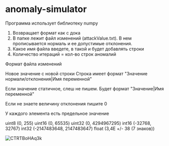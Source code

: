 # anomaly-simulator

Программа использует библиотеку numpy

1) Возвращает формат как с дока
2) В папке лежит файл изменений (attackValue.txt). В нем прописывается нормаль и ее допустимые отклонения.
3) Какое имя файла введете, в такой и будет добавлять строки
4) Количество итераций = кол-во строк аномалий

Формат файла изменений 

Новое значение с новой строки
Строка имеет формат "Значение нормали/отклонения|Имя переменной"

Если значение статичное, слеш не пишем. Будет формат "Значение|Имя переменной"

Если не знаете величину отклонения пишите 0

У каждого элемента есть предельное значение

uint8 (0, 255)
uint16 (0, 65535)
uint32 (0, 4294967295)
int16 (-32768, 32767)
int32 (-2147483648, 2147483647)
float (3,4E +/- 38 (7 знаков))

![CTRTBoHAq3k](https://user-images.githubusercontent.com/33636493/120039681-fefc7d80-c00d-11eb-8849-304a640ffcbf.jpg)


